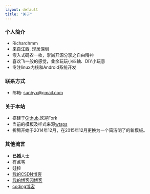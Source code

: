 ```yaml
---
layout: default
title: "关于"
---
```


### 个人简介
* Richardhmm
* 来自江西, 现居深圳
* 嵌入式码农一枚，崇尚开源分享之自由精神
* 喜欢飞一般的感觉，业余玩玩小四轴、DIY小玩意
* 专注linux内核和Android系统开发

### 联系方式
* 邮箱: sunhyx@gmail.com 

### 关于本站
* 搭建于[Github](https://github.com/richardhmm/blog),欢迎Fork
* 当前的模板及样式来源[wtaps](https://github.com/wtaps/wtaps.github.io)
* 折腾开始于2014年12月，在2015年12月更换为一个简洁明了的新模板。

### 其他流言
* **已婚**人士
* 有点宅
* 娃控
* <a href="http://blog.csdn.net/share_happy_1984">我的CSDN博客</a>
* <a href="http://www.cnblogs.com/IDoIUnderstand">我的博客园博客</a>
* <a href="http://richardhmm.coding.me/blog/">coding博客</a>

